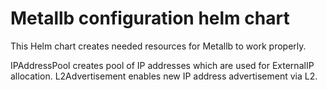 <!---
  SPDX-FileCopyrightText: (C) 2025 Intel Corporation
  SPDX-License-Identifier: Apache-2.0
-->
# Metallb configuration helm chart

This Helm chart creates needed resources for Metallb to work properly.

IPAddressPool creates pool of IP addresses which are used for ExternalIP allocation.
L2Advertisement enables new IP address advertisement via L2.
